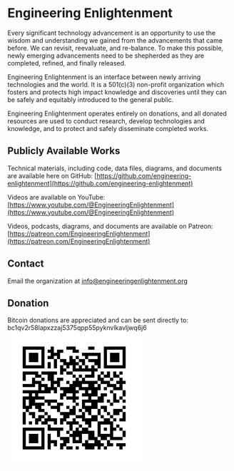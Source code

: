# Engineering Enlightenment

Every significant technology advancement is an opportunity to use the wisdom and understanding we gained from the advancements that came before. We can revisit, reevaluate, and re-balance. To make this possible, newly emerging advancements need to be shepherded as they are completed, refined, and finally released.

Engineering Enlightenment is an interface between newly arriving technologies and the world. It is a 501(c)(3) non-profit organization which fosters and protects high impact knowledge and discoveries until they can be safely and equitably introduced to the general public.

Engineering Enlightenment operates entirely on donations, and all donated resources are used to conduct research, develop technologies and knowledge, and to protect and safely disseminate completed works.

## Publicly Available Works

Technical materials, including code, data files, diagrams, and documents are available here on GitHub: [https://github.com/engineering-enlightenment](https://github.com/engineering-enlightenment)

Videos are available on YouTube: [https://www.youtube.com/@EngineeringEnlightenment](https://www.youtube.com/@EngineeringEnlightenment)

Videos, podcasts, diagrams, and documents are available on Patreon: [https://patreon.com/EngineeringEnlightenment](https://patreon.com/EngineeringEnlightenment)

## Contact

Email the organization at info@engineeringenlightenment.org

## Donation

Bitcoin donations are appreciated and can be sent directly to: bc1qv2r58lapxzzaj5375qpp55pyknvlkavljwq6j6
![Donate to Engineering Enlightenment](bc1qv2r58lapxzzaj5375qpp55pyknvlkavljwq6j6.png)
